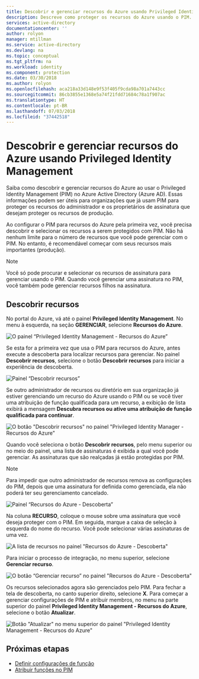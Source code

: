 ```yaml
---
title: Descobrir e gerenciar recursos do Azure usando Privileged Identity Management | Microsoft Docs
description: Descreve como proteger os recursos do Azure usando o PIM.
services: active-directory
documentationcenter: ''
author: rolyon
manager: mtillman
ms.service: active-directory
ms.devlang: na
ms.topic: conceptual
ms.tgt_pltfrm: na
ms.workload: identity
ms.component: protection
ms.date: 03/30/2018
ms.author: rolyon
ms.openlocfilehash: aca218a33d148e9f53f405f9cda98a701a7443cc
ms.sourcegitcommit: 86cb3855e1368e5a74f21fdd71684c78a1f907ac
ms.translationtype: HT
ms.contentlocale: pt-BR
ms.lasthandoff: 07/03/2018
ms.locfileid: "37442518"
---
```

# <a name="discover-and-manage-azure-resources-by-using-privileged-identity-management"></a>Descobrir e gerenciar recursos do Azure usando Privileged Identity Management

Saiba como descobrir e gerenciar recursos do Azure ao usar o Privileged Identity Management (PIM) no Azure Active Directory (Azure AD). Essas informações podem ser úteis para organizações que já usam PIM para proteger os recursos do administrador e os proprietários de assinatura que desejam proteger os recursos de produção.

Ao configurar o PIM para recursos do Azure pela primeira vez, você precisa descobrir e selecionar os recursos a serem protegidos com PIM. Não há nenhum limite para o número de recursos que você pode gerenciar com o PIM. No entanto, é recomendável começar com seus recursos  mais importantes (produção).

> [!NOTE]
> Você só pode procurar e selecionar os recursos de assinatura para gerenciar usando o PIM. Quando você gerenciar uma assinatura no PIM, você também pode gerenciar recursos filhos na assinatura.

## <a name="discover-resources"></a>Descobrir recursos

No portal do Azure, vá até o painel **Privileged Identity Management**. No menu à esquerda, na seção **GERENCIAR**, selecione **Recursos do Azure**.

![O painel “Privileged Identity Management - Recursos do Azure”](media/azure-pim-resource-rbac/aadpim_manage_azure_resources.png)

Se esta for a primeira vez que usa o PIM para recursos do Azure, antes execute a descoberta para localizar recursos para gerenciar. No painel **Descobrir recursos**, selecione o botão **Descobrir recursos** para iniciar a experiência de descoberta.

![Painel “Descobrir recursos”](media/azure-pim-resource-rbac/aadpim_first_run_discovery.png)

Se outro administrador de recursos ou diretório em sua organização já estiver gerenciando um recurso do Azure usando o PIM ou se você tiver uma atribuição de função qualificada para um recurso, a exibição de lista exibirá a mensagem **Descubra recursos ou ative uma atribuição de função qualificada para continuar**. 

![O botão "Descobrir recursos" no painel "Privileged Identity Manager - Recursos do Azure"](media/azure-pim-resource-rbac/aadpim_discover_eligible_not_active.png)

Quando você seleciona o botão **Descobrir recursos**, pelo menu superior ou no meio do painel, uma lista de assinaturas é exibida a qual você pode gerenciar. As assinaturas que são realçadas já estão protegidas por PIM.

> [!NOTE]
> Para impedir que outro administrador de recursos remova as configurações do PIM, depois que uma assinatura for definida como gerenciada, ela não poderá ter seu gerenciamento cancelado.

![Painel “Recursos do Azure - Descoberta”](media/azure-pim-resource-rbac/aadpim_discovery_some_selected.png)

Na coluna **RECURSO**, coloque o mouse sobre uma assinatura que você deseja proteger com o PIM. Em seguida, marque a caixa de seleção à esquerda do nome do recurso. Você pode selecionar várias assinaturas de uma vez.

![A lista de recursos no painel "Recursos do Azure - Descoberta"](media/azure-pim-resource-rbac/aadpim_discovery_all_selected.png)

Para iniciar o processo de integração, no menu superior, selecione **Gerenciar recurso**.

![O botão “Gerenciar recurso” no painel "Recursos do Azure - Descoberta"](media/azure-pim-resource-rbac/aadpim_discovery_click_manage.png)

Os recursos selecionados agora são gerenciados pelo PIM. Para fechar a tela de descoberta, no canto superior direito, selecione **X**. Para começar a gerenciar configurações de PIM e atribuir membros, no menu na parte superior do painel **Privileged Identity Management - Recursos do Azure**, selecione o botão **Atualizar**.

![Botão "Atualizar" no menu superior do painel "Privileged Identity Management - Recursos do Azure"](media/azure-pim-resource-rbac/aadpim_discovery_resources_refresh.png)

## <a name="next-steps"></a>Próximas etapas

- [Definir configurações de função](pim-resource-roles-configure-role-settings.md)
- [Atribuir funções no PIM](pim-resource-roles-assign-roles.md)
